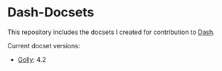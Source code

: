 # Dash-Docsets
This repository includes the docsets I created for contribution to [Dash](https://github.com/Kapeli/Dash-User-Contributions).

Current docset versions:
- [Golly](https://golly.sourceforge.io/): 4.2

